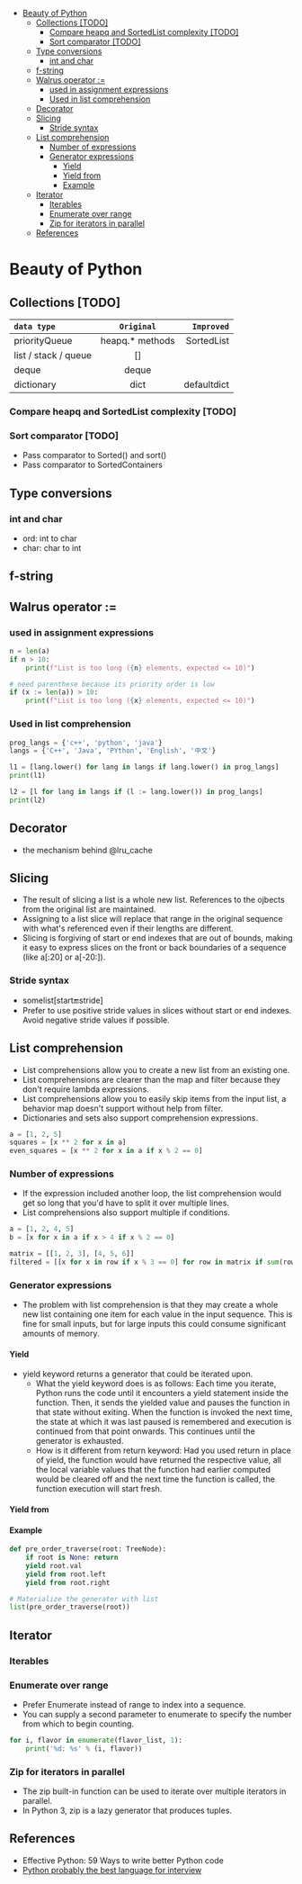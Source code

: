 - [Beauty of Python](#beauty-of-python)
  - [Collections \[TODO\]](#collections-todo)
    - [Compare heapq and SortedList complexity \[TODO\]](#compare-heapq-and-sortedlist-complexity-todo)
    - [Sort comparator \[TODO\]](#sort-comparator-todo)
  - [Type conversions](#type-conversions)
    - [int and char](#int-and-char)
  - [f-string](#f-string)
  - [Walrus operator :=](#walrus-operator-)
    - [used in assignment expressions](#used-in-assignment-expressions)
    - [Used in list comprehension](#used-in-list-comprehension)
  - [Decorator](#decorator)
  - [Slicing](#slicing)
    - [Stride syntax](#stride-syntax)
  - [List comprehension](#list-comprehension)
    - [Number of expressions](#number-of-expressions)
    - [Generator expressions](#generator-expressions)
      - [Yield](#yield)
      - [Yield from](#yield-from)
      - [Example](#example)
  - [Iterator](#iterator)
    - [Iterables](#iterables)
    - [Enumerate over range](#enumerate-over-range)
    - [Zip for iterators in parallel](#zip-for-iterators-in-parallel)
  - [References](#references)

# Beauty of Python

## Collections \[TODO\]

| `data type` | `Original` | `Improved` |
| :--- | :---: | ---: |
| priorityQueue | heapq.\* methods | SortedList |
| list / stack / queue | \[\] |  |
| deque | deque |  |
| dictionary | dict | defaultdict |

### Compare heapq and SortedList complexity \[TODO\]

### Sort comparator \[TODO\]

* Pass comparator to Sorted\(\) and sort\(\)
* Pass comparator to SortedContainers 

## Type conversions

### int and char

* ord: int to char
* char: char to int

## f-string

## Walrus operator :=
### used in assignment expressions

```py
n = len(a)
if n > 10:
    print(f"List is too long ({n} elements, expected <= 10)")

# need parenthese because its priority order is low
if (x := len(a)) > 10:     
    print(f"List is too long ({x} elements, expected <= 10)")
```

### Used in list comprehension

```py
prog_langs = {'c++', 'python', 'java'}
langs = {'C++', 'Java', 'PYthon', 'English', '中文'}

l1 = [lang.lower() for lang in langs if lang.lower() in prog_langs]
print(l1)

l2 = [l for lang in langs if (l := lang.lower()) in prog_langs]
print(l2)
```

## Decorator
* the mechanism behind @lru_cache

## Slicing
* The result of slicing a list is a whole new list. References to the ojbects from the original list are maintained. 
* Assigning to a list slice will replace that range in the original sequence with what's referenced even if their lengths are different. 
* Slicing is forgiving of start or end indexes that are out of bounds, making it easy to express slices on the front or back boundaries of a sequence (like a[:20] or a[-20:]).

### Stride syntax
* somelist[start:end:stride]
* Prefer to use positive stride values in slices without start or end indexes. Avoid negative stride values if possible. 

## List comprehension
* List comprehensions allow you to create a new list from an existing one. 
* List comprehensions are clearer than the map and filter because they don't require lambda expressions. 
* List comprehensions allow you to easily skip items from the input list, a behavior map doesn't support without help from filter. 
* Dictionaries and sets also support comprehension expressions. 

```py
a = [1, 2, 5]
squares = [x ** 2 for x in a]
even_squares = [x ** 2 for x in a if x % 2 == 0]
```

### Number of expressions
* If the expression included another loop, the list comprehension would get so long that you'd have to split it over multiple lines. 
* List comprehensions also support multiple if conditions. 

```py
a = [1, 2, 4, 5]
b = [x for x in a if x > 4 if x % 2 == 0]

matrix = [[1, 2, 3], [4, 5, 6]]
filtered = [[x for x in row if x % 3 == 0] for row in matrix if sum(row) >= 10]
```

### Generator expressions
* The problem with list comprehension is that they may create a whole new list containing one item for each value in the input sequence. This is fine for small inputs, but for large inputs this could consume significant amounts of memory. 

#### Yield
* yield keyword returns a generator that could be iterated upon. 
  * What the yield keyword does is as follows: Each time you iterate, Python runs the code until it encounters a yield statement inside the function. Then, it sends the yielded value and pauses the function in that state without exiting. When the function is invoked the next time, the state at which it was last paused is remembered and execution is continued from that point onwards. This continues until the generator is exhausted.
  * How is it different from return keyword: Had you used return in place of yield, the function would have returned the respective value, all the local variable values that the function had earlier computed would be cleared off and the next time the function is called, the function execution will start fresh.

#### Yield from


#### Example

```py
def pre_order_traverse(root: TreeNode):
    if root is None: return
    yield root.val
    yield from root.left
    yield from root.right

# Materialize the generator with list
list(pre_order_traverse(root))
```

## Iterator
### Iterables

### Enumerate over range
* Prefer Enumerate instead of range to index into a sequence. 
* You can supply a second parameter to enumerate to specify the number from which to begin counting. 

```py
for i, flavor in enumerate(flavor_list, 1):
    print('%d: %s' % (i, flavor))
```

### Zip for iterators in parallel
* The zip built-in function can be used to iterate over multiple iterators in parallel. 
* In Python 3, zip is a lazy generator that produces tuples. 

## References
* Effective Python: 59 Ways to write better Python code
* [Python probably the best language for interview](https://www.kunxi.org/2020/01/python-probably-best-language-for-interview/) 